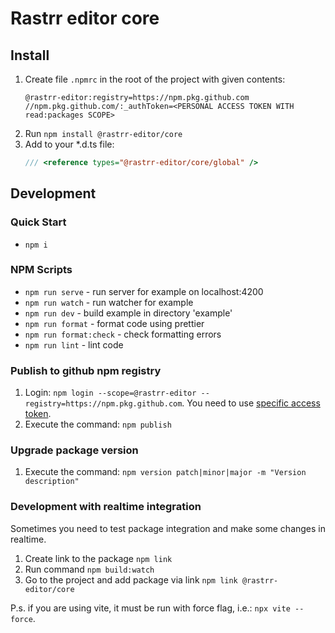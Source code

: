 # Rastrr editor core

## Install

1. Create file `.npmrc` in the root of the project with given contents:
   ```
   @rastrr-editor:registry=https://npm.pkg.github.com
   //npm.pkg.github.com/:_authToken=<PERSONAL ACCESS TOKEN WITH read:packages SCOPE>
   ```
2. Run `npm install @rastrr-editor/core`
3. Add to your \*.d.ts file:
   ```ts
   /// <reference types="@rastrr-editor/core/global" />
   ```

## Development

### Quick Start

- `npm i`

### NPM Scripts

- `npm run serve` - run server for example on localhost:4200
- `npm run watch` - run watcher for example
- `npm run dev` - build example in directory 'example'
- `npm run format` - format code using prettier
- `npm run format:check` - check formatting errors
- `npm run lint` - lint code

### Publish to github npm registry

1. Login: `npm login --scope=@rastrr-editor --registry=https://npm.pkg.github.com`. You need to use [specific access token](https://docs.github.com/en/packages/learn-github-packages/about-permissions-for-github-packages#about-scopes-and-permissions-for-package-registries).
2. Execute the command: `npm publish`

### Upgrade package version

1. Execute the command: `npm version patch|minor|major -m "Version description"`

### Development with realtime integration

Sometimes you need to test package integration and make some changes in realtime.

1. Create link to the package `npm link`
2. Run command `npm build:watch`
3. Go to the project and add package via link `npm link @rastrr-editor/core`

P.s. if you are using vite, it must be run with force flag, i.e.: `npx vite --force`.
